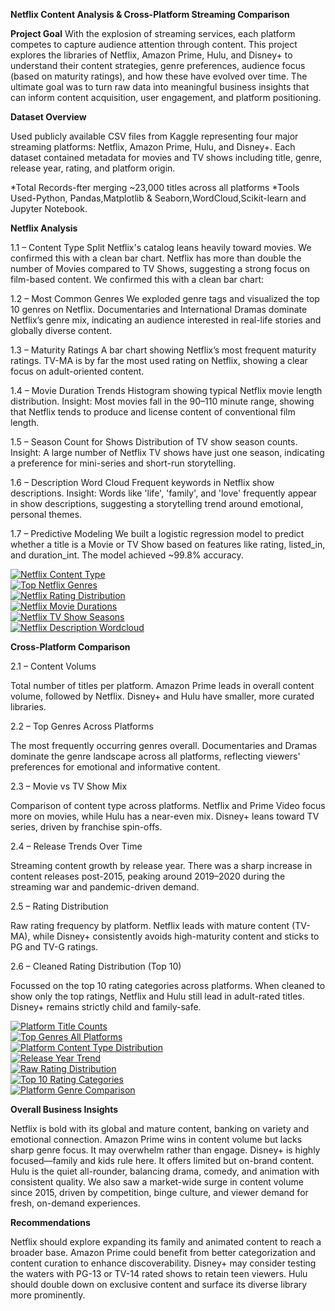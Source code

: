 **Netflix Content Analysis & Cross-Platform Streaming Comparison**


**Project Goal**
With the explosion of streaming services, each platform competes to capture audience attention through content. This project explores the libraries of Netflix, Amazon Prime, Hulu, and Disney+ to understand their content strategies, genre preferences, audience focus (based on maturity ratings), and how these have evolved over time. The ultimate goal was to turn raw data into meaningful business insights that can inform content acquisition, user engagement, and platform positioning.

**Dataset Overview**

Used publicly available CSV files from Kaggle representing four major streaming platforms: Netflix, Amazon Prime, Hulu, and Disney+. Each dataset contained metadata for movies and TV shows including title, genre, release year, rating, and platform origin.

*Total Records-fter merging ~23,000 titles across all platforms
*Tools Used-Python, Pandas,Matplotlib & Seaborn,WordCloud,Scikit-learn and Jupyter Notebook.

**Netflix Analysis**

1.1 – Content Type Split
Netflix's catalog leans heavily toward movies. We confirmed this with a clean bar chart.
Netflix has more than double the number of Movies compared to TV Shows, suggesting a strong focus on film-based content. We confirmed this with a clean bar chart:

1.2 – Most Common Genres
We exploded genre tags and visualized the top 10 genres on Netflix.
Documentaries and International Dramas dominate Netflix’s genre mix, indicating an audience interested in real-life stories and globally diverse content.

1.3 – Maturity Ratings
A bar chart showing Netflix’s most frequent maturity ratings.
TV-MA is by far the most used rating on Netflix, showing a clear focus on adult-oriented content.

1.4 – Movie Duration Trends
Histogram showing typical Netflix movie length distribution.
Insight: Most movies fall in the 90–110 minute range, showing that Netflix tends to produce and license content of conventional film length.

1.5 – Season Count for Shows
Distribution of TV show season counts.
Insight: A large number of Netflix TV shows have just one season, indicating a preference for mini-series and short-run storytelling.

1.6 – Description Word Cloud
Frequent keywords in Netflix show descriptions.
Insight: Words like 'life', 'family', and 'love' frequently appear in show descriptions, suggesting a storytelling trend around emotional, personal themes.

1.7 – Predictive Modeling
We built a logistic regression model to predict whether a title is a Movie or TV Show based on features like rating, listed_in, and duration_int. The model achieved ~99.8% accuracy.


[![Netflix Content Type](charts/netflix_content_type.png)](charts/netflix_content_type.png)  
[![Top Netflix Genres](charts/netflix_top_genres.png)](netflix_top_genres.png)  
[![Netflix Rating Distribution](charts/netflix_Rating_distribution.png)](netflix_Rating_distribution.png)  
[![Netflix Movie Durations](charts/netflix_movie_durations.png)](netflix_movie_durations.png)  
[![Netflix TV Show Seasons](charts/netflix_tv_show_seasons.png)](netflix_tv_show_seasons.png)  
[![Netflix Description Wordcloud](charts/netflix_description_wordcloud.png)](netflix_description_wordcloud.png)  


**Cross-Platform Comparison**

2.1 – Content Volums

Total number of titles per platform.
Amazon Prime leads in overall content volume, followed by Netflix. Disney+ and Hulu have smaller, more curated libraries.

2.2 – Top Genres Across Platforms

The most frequently occurring genres overall.
Documentaries and Dramas dominate the genre landscape across all platforms, reflecting viewers' preferences for emotional and informative content.

2.3 – Movie vs TV Show Mix

Comparison of content type across platforms.
Netflix and Prime Video focus more on movies, while Hulu has a near-even mix. Disney+ leans toward TV series, driven by franchise spin-offs.

2.4 – Release Trends Over Time

Streaming content growth by release year.
There was a sharp increase in content releases post-2015, peaking around 2019–2020 during the streaming war and pandemic-driven demand.

2.5 – Rating Distribution

Raw rating frequency by platform.
Netflix leads with mature content (TV-MA), while Disney+ consistently avoids high-maturity content and sticks to PG and TV-G ratings.

2.6 – Cleaned Rating Distribution (Top 10)

Focussed on the top 10 rating categories across platforms.
When cleaned to show only the top ratings, Netflix and Hulu still lead in adult-rated titles. Disney+ remains strictly child and family-safe.

[![Platform Title Counts](charts/platform_title_counts.png)](platform_title_counts.png)  
[![Top Genres All Platforms](charts/top_genres_all_Platforms.png)](top_genres_all_Platforms.png)  
[![Platform Content Type Distribution](charts/platform_content_type_distribution.png)](platform_content_type_distribution.png)  
[![Release Year Trend](charts/release_year_trend.png)](release_year_trend.png)  
[![Raw Rating Distribution](charts/Platform_rating_destriubtion.png)](Platform_rating_destriubtion.png)  
[![Top 10 Rating Categories](charts/Platform_rating_distribution_top10.png)](Platform_rating_distribution_top10.png)  
[![Platform Genre Comparison](charts/platform_genre_comparison.png)](platform_genre_comparison.png)


**Overall Business Insights**


Netflix is bold with its global and mature content, banking on variety and emotional connection.
Amazon Prime wins in content volume but lacks sharp genre focus. It may overwhelm rather than engage.
Disney+ is highly focused—family and kids rule here. It offers limited but on-brand content.
Hulu is the quiet all-rounder, balancing drama, comedy, and animation with consistent quality.
We also saw a market-wide surge in content volume since 2015, driven by competition, binge culture, and viewer demand for fresh, on-demand experiences.

**Recommendations**

Netflix should explore expanding its family and animated content to reach a broader base.
Amazon Prime could benefit from better categorization and content curation to enhance discoverability.
Disney+ may consider testing the waters with PG-13 or TV-14 rated shows to retain teen viewers.
Hulu should double down on exclusive content and surface its diverse library more prominently.
